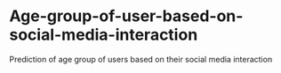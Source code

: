 # Age-group-of-user-based-on-social-media-interaction
Prediction of age group of users based on their social media interaction


